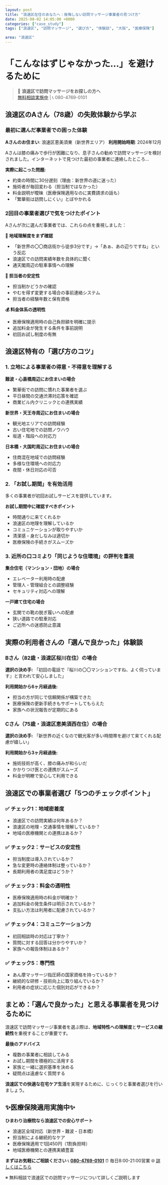 ```yaml
---
layout: post
title: "浪速区在住のあなたへ：後悔しない訪問マッサージ事業者の見つけ方"
date: 2025-08-02 14:05:00 +0000
categories: ["case_study"]
tags: ["浪速区", "訪問マッサージ", "選び方", "体験談", "大阪", "医療保険"]

area: "浪速区"
---
```


# 「こんなはずじゃなかった...」を避けるために

> 💭 **浪速区で訪問マッサージをお探しの方へ**  
> [無料相談実施中](https://peraichi.com/landing_pages/view/himawari-massage/) | 📞 080-4769-0101

## 浪速区のAさん（78歳）の失敗体験から学ぶ

### 最初に選んだ事業者での困った体験

**Aさんのお住まい**: 浪速区恵美須東（新世界エリア）
**利用開始時期**: 2024年12月

Aさんは膝の痛みで歩行が困難になり、息子さんの勧めで訪問マッサージを検討されました。インターネットで見つけた最初の事業者に連絡したところ...

**実際に起こった問題:**
- 約束の時間に30分遅刻（理由：新世界の道に迷った）
- 施術者が毎回変わる（担当制ではなかった）
- 料金説明が曖昧（医療保険適用なのに実費請求の話も）
- 「繁華街は訪問しにくい」とぼやかれる

### 2回目の事業者選びで気をつけたポイント

Aさんが次に選んだ事業者では、これらの点を重視しました：

**📍 地域理解度をまず確認**
- 「新世界の〇〇商店街から徒歩3分です」→「あぁ、あの辺りですね」という反応
- 浪速区での訪問実績年数を具体的に聞く
- 通天閣周辺の駐車事情への理解

**👥 担当者の安定性**
- 担当制かどうかの確認
- やむを得ず変更する場合の事前連絡システム
- 担当者の経験年数と保有資格

**💰 料金体系の透明性**
- 医療保険適用時の自己負担額を明確に提示
- 追加料金が発生する条件を事前説明
- 初回お試し制度の有無

## 浪速区特有の「選び方のコツ」

### 1. 立地による事業者の得意・不得意を理解する

**難波・心斎橋周辺にお住まいの場合**
- 繁華街での訪問に慣れた事業者を選ぶ
- 平日昼間の交通渋滞対応策を確認
- 商業ビル内クリニックとの連携実績

**新世界・天王寺周辺にお住まいの場合**
- 観光地エリアでの訪問経験
- 古い住宅地での訪問ノウハウ
- 坂道・階段への対応力

**日本橋・大国町周辺にお住まいの場合**
- 住商混在地域での訪問経験
- 多様な住環境への対応力
- 夜間・休日対応の可否

### 2. 「お試し期間」を有効活用

多くの事業者が初回お試しサービスを提供しています。

**お試し期間中に確認すべきポイント**
- 時間通りに来てくれるか
- 浪速区の地理を理解しているか
- コミュニケーションが取りやすいか
- 清潔感・身だしなみは適切か
- 医療保険の手続きがスムーズか

### 3. 近所の口コミより「同じような住環境」の評判を重視

**集合住宅（マンション・団地）の場合**
- エレベーター利用時の配慮
- 管理人・管理組合との調整経験
- セキュリティ対応への理解

**一戸建て住宅の場合**
- 玄関での靴の脱ぎ履いへの配慮
- 狭い道路での駐車対応
- ご近所への迷惑防止意識

## 実際の利用者さんの「選んで良かった」体験談

### Bさん（82歳・浪速区桜川在住）の場合

**選択の決め手:**
「初回の電話で『桜川の〇〇マンションですね、よく伺っています』と言われて安心しました」

**利用開始から6ヶ月経過後:**
- 担当の方が同じで信頼関係が構築できた
- 医療保険の更新手続きもサポートしてもらえた
- 家族への状況報告が定期的にある

### Cさん（75歳・浪速区恵美須西在住）の場合

**選択の決め手:**
「新世界の近くなので観光客が多い時間帯を避けて来てくれる配慮が嬉しい」

**利用開始から3ヶ月経過後:**
- 施術技術が高く、膝の痛みが和らいだ
- かかりつけ医との連携がスムーズ
- 料金が明瞭で安心して利用できる

## 浪速区での事業者選び「5つのチェックポイント」

### ✅ チェック1：地域密着度
- 浪速区での訪問実績は何年あるか？
- 浪速区の地理・交通事情を理解しているか？
- 地域の医療機関との連携はあるか？

### ✅ チェック2：サービスの安定性
- 担当制度は導入されているか？
- 急な変更時の連絡体制は整っているか？
- 長期利用者の満足度はどうか？

### ✅ チェック3：料金の透明性
- 医療保険適用時の料金が明確か？
- 追加料金の発生条件は明示されているか？
- 支払い方法は利用者に配慮されているか？

### ✅ チェック4：コミュニケーション力
- 初回相談時の対応は丁寧か？
- 質問に対する回答は分かりやすいか？
- 家族への報告体制はあるか？

### ✅ チェック5：専門性
- あん摩マッサージ指圧師の国家資格を持っているか？
- 継続的な研修・技術向上に取り組んでいるか？
- 利用者の症状に応じた個別対応ができるか？

## まとめ：「選んで良かった」と思える事業者を見つけるために

浪速区で訪問マッサージ事業者を選ぶ際は、**地域特性への理解度**と**サービスの継続性**を重視することが重要です。

**最後のアドバイス**
- 複数の事業者に相談してみる
- お試し期間を積極的に活用する
- 家族と一緒に選択基準を決める
- 疑問点は遠慮なく質問する

**浪速区での快適な在宅ケア生活**を実現するために、じっくりと事業者選びを行いましょう。

## ✨医療保険適用実施中✨

**ひまわり治療院なら浪速区での安心サポート**
- 浪速区全域対応（新世界・難波・日本橋）
- 担当制による継続的なケア
- 医療保険適用で1回450円（1割負担時）
- 地域医療機関との連携実績豊富

**まずはお気軽にご相談ください**
📞 **[080-4769-0101](tel:080-4769-0101)**
⏰ 毎日8:00-21:00営業
🌐 [詳しくはこちら](https://peraichi.com/landing_pages/view/himawari-massage/)

※ 無料相談で浪速区での訪問マッサージについて詳しくご説明します